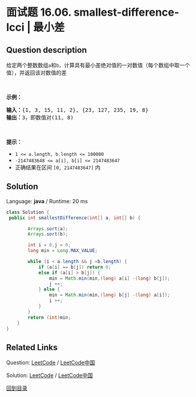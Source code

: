 ﻿# 面试题 16.06. smallest-difference-lcci | 最小差

## Question description

<!--If you want to use the English description, use <p>Given two arrays of integers, compute the pair of values (one value in each array) with the smallest (non-negative) difference. Return the difference.</p>

<p><strong>Example: </strong></p>

<pre>
<strong>Input: </strong>{1, 3, 15, 11, 2}, {23, 127, 235, 19, 8}
<strong>Output: </strong> 3, the pair (11, 8)
</pre>

<p><strong>Note: </strong></p>

<ul>
	<li><code>1 &lt;= a.length, b.length &lt;= 100000</code></li>
	<li><code>-2147483648 &lt;= a[i], b[i] &lt;= 2147483647</code></li>
	<li>The result is in the range [0, 2147483647]</li>
</ul>
 instead-->
<p>给定两个整数数组<code>a</code>和<code>b</code>，计算具有最小差绝对值的一对数值（每个数组中取一个值），并返回该对数值的差</p>

<p> </p>

<p><strong>示例：</strong></p>

<pre>
<strong>输入：</strong>{1, 3, 15, 11, 2}, {23, 127, 235, 19, 8}
<strong>输出：</strong>3，即数值对(11, 8)
</pre>

<p> </p>

<p><strong>提示：</strong></p>

<ul>
	<li><code>1 <= a.length, b.length <= 100000</code></li>
	<li><code>-2147483648 <= a[i], b[i] <= 2147483647</code></li>
	<li>正确结果在区间 <code>[0, 2147483647]</code> 内</li>
</ul>




## Solution

Language: **java**  /  Runtime: 20 ms

```java
class Solution {
 public int smallestDifference(int[] a, int[] b) {

        Arrays.sort(a);
        Arrays.sort(b);

        int i = 0,j = 0;
        long min = Long.MAX_VALUE;

        while (i < a.length && j <b.length) {
            if (a[i] == b[j]) return 0;
            else if (a[i] > b[j]) {
                min = Math.min(min,(long) a[i] -(long) b[j]);
                j ++;
            } else {
                min = Math.min(min,(long) b[j] -(long) a[i]);
                i ++;
            }
        }
        return (int)min;
    }
}


```



## Related Links

Question: [LeetCode](https://leetcode.com/problems/smallest-difference-lcci/description/)  /  [LeetCode中国](https://leetcode-cn.com/problems/smallest-difference-lcci/description/)

Solution: [LeetCode](https://leetcode.com/articles/smallest-difference-lcci/)  /  [LeetCode中国](https://leetcode-cn.com/articles/smallest-difference-lcci/)

[回到目录](../README.md)